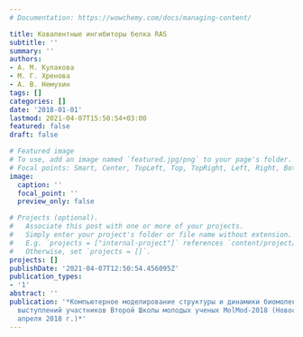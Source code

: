 ```yaml
---
# Documentation: https://wowchemy.com/docs/managing-content/

title: Ковалентные ингибиторы белка RAS
subtitle: ''
summary: ''
authors:
- А. М. Кулакова
- М. Г. Хренова
- А. В. Немухин
tags: []
categories: []
date: '2018-01-01'
lastmod: 2021-04-07T15:50:54+03:00
featured: false
draft: false

# Featured image
# To use, add an image named `featured.jpg/png` to your page's folder.
# Focal points: Smart, Center, TopLeft, Top, TopRight, Left, Right, BottomLeft, Bottom, BottomRight.
image:
  caption: ''
  focal_point: ''
  preview_only: false

# Projects (optional).
#   Associate this post with one or more of your projects.
#   Simply enter your project's folder or file name without extension.
#   E.g. `projects = ["internal-project"]` references `content/project/deep-learning/index.md`.
#   Otherwise, set `projects = []`.
projects: []
publishDate: '2021-04-07T12:50:54.456095Z'
publication_types:
- '1'
abstract: ''
publication: '*Компьютерное моделирование структуры и динамики биомолекул. Тезисы
  выступлений участников Второй Школы молодых ученых MolMod-2018 (Новосибирск, 28–30
  апреля 2018 г.)*'
---
```

